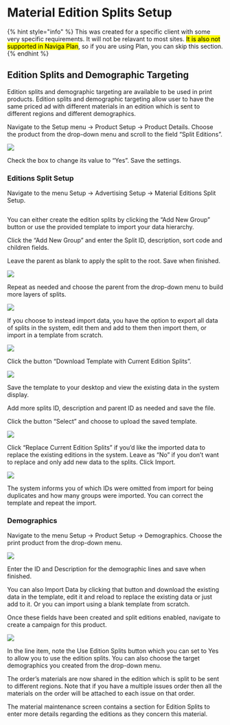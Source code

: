 # Material Edition Splits Setup

{% hint style="info" %}
This was created for a specific client with some very specific requirements. It will not be relavant to most sites. <mark style="background-color:yellow;">It is also not supported in Naviga Plan</mark>, so if you are using Plan, you can skip this section.
{% endhint %}

## Edition Splits and Demographic Targeting <a href="#_toc50736525" id="_toc50736525"></a>

Edition splits and demographic targeting are available to be used in print products. Edition splits and demographic targeting allow user to have the same priced ad with different materials in an edition which is sent to different regions and different demographics.

Navigate to the Setup menu -> Product Setup -> Product Details. Choose the product from the drop-down menu and scroll to the field “Split Editions”.

![](<../../../../.gitbook/assets/1 (24).png>)

Check the box to change its value to “Yes”. Save the settings.

### Editions Split Setup

Navigate to the menu Setup -> Advertising Setup -> Material Editions Split Setup.

<figure><img src="../../../../.gitbook/assets/image (424).png" alt=""><figcaption></figcaption></figure>

You can either create the edition splits by clicking the “Add New Group” button or use the provided template to import your data hierarchy.

Click the “Add New Group” and enter the Split ID, description, sort code and children fields.

Leave the parent as blank to apply the split to the root. Save when finished.

![](<../../../../.gitbook/assets/3 (18).png>)

Repeat as needed and choose the parent from the drop-down menu to build more layers of splits.

![](<../../../../.gitbook/assets/4 (11).png>)

If you choose to instead import data, you have the option to export all data of splits in the system, edit them and add to them then import them, or import in a template from scratch.

![](<../../../../.gitbook/assets/5 (26).png>)

Click the button “Download Template with Current Edition Splits”.

![](<../../../../.gitbook/assets/6 (56).png>)

Save the template to your desktop and view the existing data in the system display.

Add more splits ID, description and parent ID as needed and save the file.

Click the button “Select” and choose to upload the saved template.

![](<../../../../.gitbook/assets/7 (18).png>)

Click “Replace Current Edition Splits” if you’d like the imported data to replace the existing editions in the system. Leave as “No” if you don’t want to replace and only add new data to the splits. Click Import.

![](<../../../../.gitbook/assets/8 (44).png>)

The system informs you of which IDs were omitted from import for being duplicates and how many groups were imported. You can correct the template and repeat the import.

### Demographics

Navigate to the menu Setup -> Product Setup -> Demographics. Choose the print product from the drop-down menu.

![](<../../../../.gitbook/assets/9 (6).png>)

Enter the ID and Description for the demographic lines and save when finished.

You can also Import Data by clicking that button and download the existing data in the template, edit it and reload to replace the existing data or just add to it. Or you can import using a blank template from scratch.

Once these fields have been created and split editions enabled, navigate to create a campaign for this product.

![](<../../../../.gitbook/assets/10 (32).png>)

In the line item, note the Use Edition Splits button which you can set to Yes to allow you to use the edition splits. You can also choose the target demographics you created from the drop-down menu.

The order’s materials are now shared in the edition which is split to be sent to different regions. Note that if you have a multiple issues order then all the materials on the order will be attached to each issue on that order.

The material maintenance screen contains a section for Edition Splits to enter more details regarding the editions as they concern this material.
